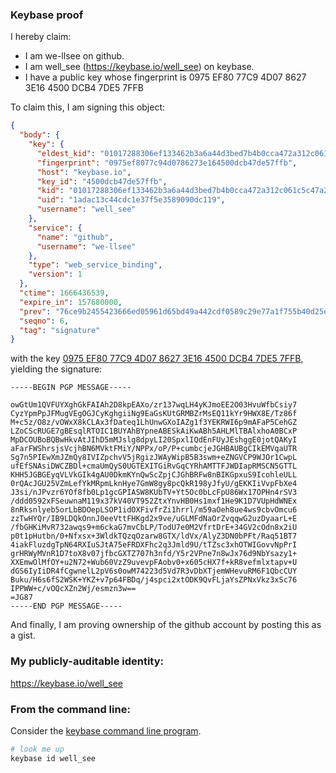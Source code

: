 ### Keybase proof

I hereby claim:

  * I am we-llsee on github.
  * I am well_see (https://keybase.io/well_see) on keybase.
  * I have a public key whose fingerprint is 0975 EF80 77C9 4D07 8627  3E16 4500 DCB4 7DE5 7FFB

To claim this, I am signing this object:

```json
{
  "body": {
    "key": {
      "eldest_kid": "01017288306ef133462b3a6a44d3bed7b4b0cca472a312c061c5c47a26c30941fb440a",
      "fingerprint": "0975ef8077c94d0786273e164500dcb47de57ffb",
      "host": "keybase.io",
      "key_id": "4500dcb47de57ffb",
      "kid": "01017288306ef133462b3a6a44d3bed7b4b0cca472a312c061c5c47a26c30941fb440a",
      "uid": "1adac13c44cdc1e37f5e3589090dc119",
      "username": "well_see"
    },
    "service": {
      "name": "github",
      "username": "we-llsee"
    },
    "type": "web_service_binding",
    "version": 1
  },
  "ctime": 1666436539,
  "expire_in": 157680000,
  "prev": "76ce9b2455423666ed05961d65bd49a442cdf0589c29e77a1f755b40d25e3d65",
  "seqno": 6,
  "tag": "signature"
}
```

with the key [0975 EF80 77C9 4D07 8627  3E16 4500 DCB4 7DE5 7FFB](https://keybase.io/well_see), yielding the signature:

```
-----BEGIN PGP MESSAGE-----

owGtUm1QVFUYXghGkFAIAh2D8kpEAXo/zr137wqLH4yKJmoEE2O03HvuWfbCsiy7
CyzYpmPpJFMugVEgOGJCyKghgiiNg9EaGsKUtGRMBZrMsEQ11kYr9HWX8E/Tz86f
M+c5z/O8z/vOWxX8kCLAx3fDateq1LhUnwGXoIAZg1f3YEKRWI6p9mAFaP5CehGZ
LZoCScRUGE7gBEsqlRTOIC1BUYAhBYpneABESkAiKwABh5AHLMlTBAlxhoA0BCxP
MpDCOUBoBQBwHkvAtJIhD5mMJslg8dpyLI20SpxlIQdEnFUyJEshggE0jotQAKyI
aFarFWShrsjsVcjhBN6MVktFMiY/NPPx/oP/P+cumbcjeJGHBAUBgCIkEMVqaUTR
Sg7n5PIEwXmJZmQy8IVIZpchvV5jRgizJWAyWipB5B3swm+eZNGVCP9WJOr1CwpL
ufEfSNAsiDWCZBDl+cmaUmQyS0UGTEXITGiRvGqCYRhAMTTFJWDIapRMSCN5GTTL
KHH5JGBGEyqVLVkGIk4gAU0DkmKYnQwScZpjCJGhBRFw8nBIKGpxuS9IcohleULL
0rQAcJGU25VZmLefYkMRpmLknHye7GmW8gy8pcQkR198yJfyU/gEKKIiVvpFbXe4
J3si/nJPvzr6YOf8fb0Lp1gcGPIASW8KUbTV+Yt5Oc0bLcFpU86Wx17OPHn4rSV3
/ddd0592xFSeuwnaM119x37kV40VT952ZtxYnvHB0Hs1mxf1He9K1D7VUpHdWNEx
8nRksnlyeb5orLbBDOepLSOP1idOXFivfrZi1hrrl/m59aOeh8ue4ws9cbvOmcu6
zzTwHYQr/IB9LDQkOnnJ0eeVttFHKgd2x9ve/uGLMFdNaOrZvqqwG2uzDyaarL+E
/fbGHKiMvR732awqs9+m6ckaG7mvCbLP/TodU7e0M2VfrtDrE+34GV2cOdn8x2iU
p0t1pHutbn/0+Nfxsx+3WldkTQzqOzarw8GTX/ldVx/AlyZ3DN0bPFt/Raq51BT7
4iakFluzdgTpN64RXIuSJtA75eFRDXFhc2q3Jmld9U/tTZsc3xhOTWIGovvNpPrI
grHRWyMVnR1D7toX8v07jfbcGXTZ707h3nfd/Y5r2VPne7n8wJx76d9NbYsazy1+
XXEmwOlMfOY+u2N72+Wub60VzZ9uvevpFAobv0+x605cHX7f+kR8vefmlxtapv+U
dGS6IyIiDR4fCgwnelL2pV6s0owM74223d5Vd7R3vDbXTjemWHevuRM6F1QbcCUY
Buku/H6s6fS2WSK+YKZ+v7p64FBDq/j4spci2xtODK9QvFLjaYsZPNxVkz3xSc76
IPPWW+c/vOQcXZn2Wj/esmzn3w==
=JG87
-----END PGP MESSAGE-----

```

And finally, I am proving ownership of the github account by posting this as a gist.

### My publicly-auditable identity:

https://keybase.io/well_see

### From the command line:

Consider the [keybase command line program](https://keybase.io/download).

```bash
# look me up
keybase id well_see
```
